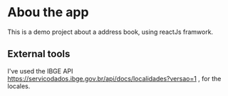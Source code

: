 # Abou the app

This is a demo project about a address book, using reactJs framwork.

## External tools

I've used the IBGE API https://servicodados.ibge.gov.br/api/docs/localidades?versao=1 , for the locales.


